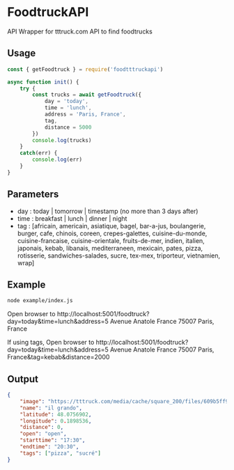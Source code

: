 # FoodtruckAPI

API Wrapper for tttruck.com API to find foodtrucks

## Usage

```javascript
const { getFoodtruck } = require('foodtttruckapi')

async function init() {
    try {
        const trucks = await getFoodtruck({
            day = 'today',
            time = 'lunch',
            address = 'Paris, France',
            tag,
            distance = 5000
        })
        console.log(trucks)
    }   
    catch(err) {
        console.log(err)
    }
}
```

## Parameters

- day : today | tomorrow | timestamp (no more than 3 days after)
- time : breakfast | lunch | dinner | night
- tag : [africain, americain, asiatique, bagel, bar-a-jus, boulangerie, burger, cafe, chinois, coreen, crepes-galettes, cuisine-du-monde, cuisine-francaise, cuisine-orientale, fruits-de-mer, indien, italien, japonais, kebab, libanais, mediterraneen, mexicain, pates, pizza, rotisserie, sandwiches-salades, sucre, tex-mex, triporteur, vietnamien, wrap]

## Example

```bash
node example/index.js
```

Open browser to http://localhost:5001/foodtruck?day=today&time=lunch&address=5 Avenue Anatole France 75007 Paris, France

If using tags, Open browser to http://localhost:5001/foodtruck?day=today&time=lunch&address=5 Avenue Anatole France 75007 Paris, France&tag=kebab&distance=2000

## Output

```json
{
	"image": "https://tttruck.com/media/cache/square_200/files/609b5ff98eff873443c4e5a74a6d55ce416e3cbf/679bf0dc0d32dbed637dcccd454309e8.jpeg",
	"name": "il grando",
	"latitude": 48.0756902,
	"longitude": 0.1898536,
	"distance": 0,
	"open": "open",
	"starttime": "17:30",
	"endtime": "20:30",
	"tags": ["pizza", "sucré"]
}
```